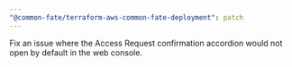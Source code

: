 ```yaml
---
"@common-fate/terraform-aws-common-fate-deployment": patch
---
```


Fix an issue where the Access Request confirmation accordion would not open by default in the web console.
